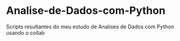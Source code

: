 # Analise-de-Dados-com-Python
Scripts resultantes do meu estudo de Analises de Dados com Python usando o collab
